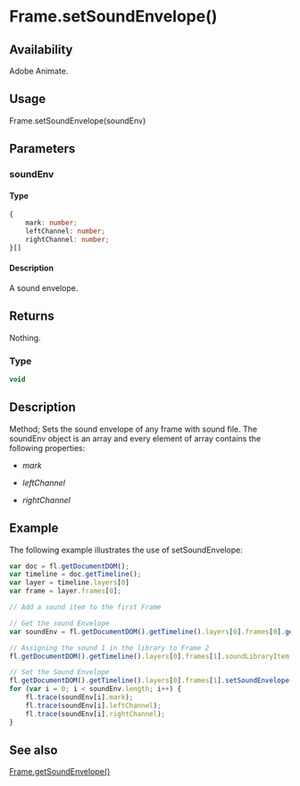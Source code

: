 # Frame.setSoundEnvelope()

## Availability

Adobe Animate.

## Usage

Frame.setSoundEnvelope(soundEnv)

## Parameters

### **soundEnv**

#### Type

```typescript
{
    mark: number;
    leftChannel: number;
    rightChannel: number;
}[]
```

#### Description

A sound envelope.

## Returns

Nothing.

### Type

```typescript
void
```

## Description

Method; Sets the sound envelope of any frame with sound file. The soundEnv object is an array and every element of array contains the following properties:

- *mark*

- *leftChannel*

- *rightChannel*

## Example

The following example illustrates the use of setSoundEnvelope:

```javascript
var doc = fl.getDocumentDOM();
var timeline = doc.getTimeline();
var layer = timeline.layers[0]
var frame = layer.frames[0];

// Add a sound item to the first Frame

// Get the sound Envelope
var soundEnv = fl.getDocumentDOM().getTimeline().layers[0].frames[0].getSoundEnvelope();

// Assigning the sound 1 in the library to Frame 2 
fl.getDocumentDOM().getTimeline().layers[0].frames[1].soundLibraryItem = fl.getDocumentDOM().library.items[1];

// Set the Sound Envelope 
fl.getDocumentDOM().getTimeline().layers[0].frames[1].setSoundEnvelope(soundEnv);
for (var i = 0; i < soundEnv.length; i++) { 
    fl.trace(soundEnv[i].mark);
    fl.trace(soundEnv[i].leftChannel); 
    fl.trace(soundEnv[i].rightChannel);
}
```

## See also

[Frame.getSoundEnvelope()](../Frame_object/Frame8.md)
